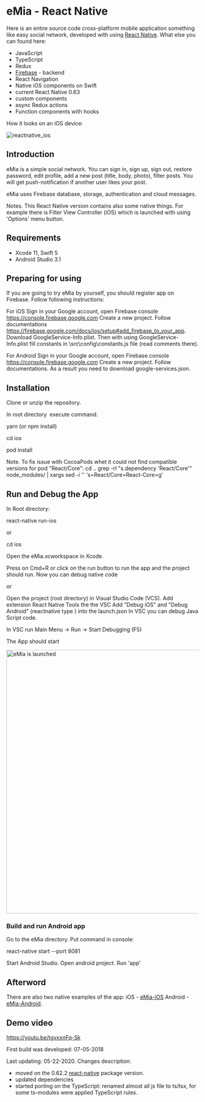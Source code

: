 # eMia - React Native

Here is an entire source code cross-platform mobile application something like easy social network, developed with using [React Native](https://facebook.github.io/react-native/docs/getting-started.html). 
What else you can found here:
- JavaScript
- TypeScript
- Redux
- [Firebase](https://firebase.google.com/docs/) - backend
- React Navigation
- Native iOS components on Swift
- current React Native 0.63
- custom components
- async Redux actions 
- Function components with hooks

How it looks on an iOS device: 

![reactnative_ios](https://user-images.githubusercontent.com/2775621/40759771-2bb84a6e-649c-11e8-86b2-be6e8ed46ad1.gif)

## Introduction

eMia is a simple social network. 
You can sign in, sign up, sign out, restore password, edit profile, add a new post (title, body, photo),  filter posts.
You will get  push-notification if another user likes your post.

eMia uses Firebase database, storage, authentication and cloud messages.

Notes. This React Native version contains also some native things. For example there is Filter View Controller (iOS) which is launched with using 'Options' menu button.  

## Requirements

- Xcode 11, Swift 5
- Android Studio 3.1

## Preparing for using

If you are going to try eMia by yourself, you should register app on Firebase. Follow following instructions:

For iOS
Sign in your Google account, open Firebase console https://console.firebase.google.com
Create a new project. Follow documentations https://firebase.google.com/docs/ios/setup#add_firebase_to_your_app.
Download GoogleService-Info.plist. Then with using GoogleService-Info.plist fill constants in \src\config\constants.js file (read comments there).

For Android
Sign in your Google account, open Firebase console https://console.firebase.google.com
Create a new project. Follow documentations. As a result you need to download google-services.json.

## Installation

Clone or unzip the repository.

In root directory  execute command:

yarn   (or npm install)

cd ios

pod install

Note. To fix issue with CocoaPods whet it could not find compatible versions for pod "React/Core":
cd ..
grep -rl "s.dependency 'React/Core'" node_modules/ | xargs sed -i '' 's=React/Core=React-Core=g'

## Run and Debug the App

In Root directory:

react-native run-ios

or

cd ios

Open the eMia.xcworkspace in Xcode.

Press on Cmd+R or click on the run button to run the app and the project should run.
Now you can debug native code

or

Open the project (root directory) in Visual Studio Code (VCS).
Add extension React Native Tools the the VSC
Add "Debug iOS" and "Debug Android" (reactnative type ) into the launch.json
In VSC you can debug Java Script code.

In VSC run Main Menu -> Run -> Start Debugging (F5)

The App should start

<img src="https://user-images.githubusercontent.com/2775621/81370480-f208a580-90fd-11ea-8482-5718e9b518c5.png" alt="eMia is launched" style="width: 690px;" />

### Build and run Android app

Go to the eMia directory. Put command in console:

react-native start --port 8081

Start Android Studio.  Open android project. Run 'app'

## Afterword

There are also two native examples of the app:
iOS - [eMia-iOS](https://github.com/SKrotkih/eMia-iOS)
Android - [eMia-Android](https://github.com/SKrotkih/eMia-Android).

## Demo video

https://youtu.be/tgvxxnFq-Sk

First build was developed: 07-05-2018

Last updating: 05-22-2020.
Changes description:
- moved on the 0.62.2 [react-native](https://reactnative.dev/) package version.
- updated dependencies
- started porting on the TypeScript: renamed almost all js file to ts/tsx,
  for some ts-modules were applied TypeScript rules. 
